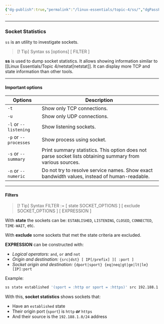 ```yaml
---
{"dg-publish":true,"permalink":"/linux-essentials/topic-4/ss/","dgPassFrontmatter":true}
---
```


---
### Socket Statistics
`ss` is an utility to investigate sockets.

> [! Tip] Syntax
	 ss [options] [ FILTER ]

 **ss** is used to dump socket statistics. It allows showing information similar to [[Linux Essentials/Topic 4/netstat\|netstat]].  It can display more TCP and state information than other tools.

---
#### Important options

| Options               | Description                                                                                               |
| --------------------- | --------------------------------------------------------------------------------------------------------- |
| `-t`                  | Show only TCP connections.                                                                                |
| `-u`                  | Show only UDP connections.                                                                                |
| `-l` or `--listening` | Show listening sockets.                                                                                   |
| `-p` or `--processes` | Show process using socket.                                                                                |
| `-s` or `--summary`   | Print summary statistics. This option does not parse socket lists obtaining summary from various sources. |
| `-n` or `--numeric`   | Do not try to resolve service names. Show exact bandwidth values, instead of human-readable.              |

---
#### Filters

> [! Tip] Syntax
	 FILTER := [ state SOCKET_OPTIONS ] [ exclude SOCKET_OPTIONS ] [ EXPRESSION ]

With **state** the sockets can be: `ESTABLISHED`, `LISTENING`, `CLOSED`, `CONNECTED`, `TIME-WAIT`, etc.

With **exclude** some sockets that met the state criteria are excluded.

**EXPRESSION** can be constructed with:
- _Logical operators:_ `and`, `or` and `not`
- _Origin and destination:_ `{src|dst} [ IP[/prefix] ][ :port ]`
- _Socket origin and destination:_ `{dport|sport} {eq|neq|gt|ge|lt|le} [IP]:port`

Example:

```bash
ss state established '(sport = :http or sport = :https)' src 192.188.1.0/24
```

With this, **socket statistics** shows sockets that:
- Have an `established` state
- Their origin port (`sport`) is `http` ___or___ `https`
- And their source is the `192.188.1.0/24` address

